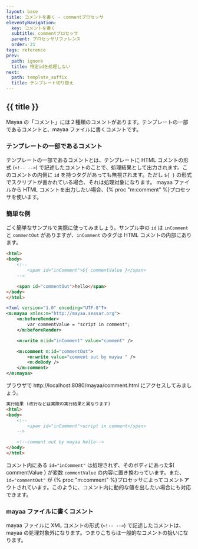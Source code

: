 ```yaml
---
layout: base
title: コメントを書く - commentプロセッサ
eleventyNavigation:
  key: コメントを書く
  subtitle: commentプロセッサ
  parent: プロセッサリファレンス
  order: 21
tags: reference
prev:
  path: ignore
  title: 特定idを処理しない
next:
  path: template_suffix
  title: テンプレート切り替え
---
```


## {{ title }}

Mayaa の「コメント」には２種類のコメントがあります。テンプレートの一部であるコメントと、mayaa ファイルに書くコメントです。

### テンプレートの一部であるコメント

テンプレートの一部であるコメントとは、テンプレートに HTML コメントの形式 (`<!-- -->`) で記述したコメントのことで、処理結果として出力されます。このコメントの内側に `id` を持つタグがあっても無視されます。ただし `${ }` の形式でスクリプトが書かれている場合、それは処理対象になります。
mayaa ファイルから HTML コメントを出力したい場合、{% proc "m:comment" %}プロセッサを使います。


### 簡単な例

ごく簡単なサンプルで実際に使ってみましょう。サンプル中の `id` は `inComment` と `commentOut` がありますが、`inComment` のタグは HTML コメントの内部にあります。


```html {data-filename=comment.html}
<html>
<body>
    <!--
        <span id="inComment">${ commentValue }</span>
    -->

    <span id="commentOut">hello</span>
</body>
</html>
```

```xml {data-filename=comment.mayaa}
<?xml version="1.0" encoding="UTF-8"?>
<m:mayaa xmlns:m="http://mayaa.seasar.org">
    <m:beforeRender>
        var commentValue = "script in comment";
    </m:beforeRender>

    <m:write m:id="inComment" value="comment" />

    <m:comment m:id="commentOut">
        <m:write value="comment out by mayaa " />
        <m:doBody />
    </m:comment>
</m:mayaa>
```

ブラウザで http://localhost:8080/mayaa/comment.html にアクセスしてみましょう。

```html
実行結果 (改行などは実際の実行結果と異なります)
<html>
<body>
    <!--
        <span id="inComment">script in comment</span>
    -->

    <!--comment out by mayaa hello-->
</body>
</html>
```

コメント内にある `id="inComment"` は処理されず、そのボディにあった${ commentValue } が変数 `commentValue` の内容に置き換わっています。また、`id="commentOut"` が {% proc "m:comment" %}プロセッサによってコメントアウトされています。このように、コメント内に動的な値を出したい場合にも対応できます。


### mayaa ファイルに書くコメント

mayaa ファイルに XML コメントの形式 (`<!-- -->`) で記述したコメントは、mayaa の処理対象外になります。つまりこちらは一般的なコメントの扱いになります。
